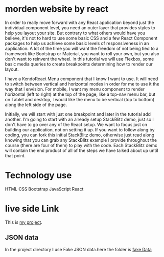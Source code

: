 # morden website by react 
In order to really move forward with any React application beyond just the individual component level, you need an outer layer that provides styles to help you layout your site. But contrary to what others would have you believe, it's not to hard to use some basic CSS and a few React Component packages to help us achieve some basic levels of responsiveness in an application. A lot of the time you will want the freedom of not being tied to a framework like Bootstrap or Material, you want to roll your own, but you also don't want to reinvent the wheel. In this tutorial we will use Flexbox, some basic media queries to create breakpoints determining how to render our layout.

I have a KendoReact Menu component that I know I want to use. It will need to switch between vertical and horizontal modes in order for me to use it the way that I envision. For mobile, I want my menu component to render horizontal (left to right) at the top of the page, like a top-nav menu bar, but on Tablet and desktop, I would like the menu to be vertical (top to bottom) along the left side of the page.

Initially, we will start with just one breakpoint and later in the tutorial add another. I'm going to start with an already setup StackBlitz demo, just so I don't have to go over any of the React setup. We want to focus just on building our application, not on setting it up. If you want to follow along by coding, you can fork this initial StackBlitz demo, otherwise just read along knowing that you can grab any StackBlitz example I provide throughout the course (there are four of them) to play with the code. Each StackBlitz demo will contain the end product of all of the steps we have talked about up until that point.


# Technology use
HTML
CSS
Bootstrap
JavaScript
React
# live side Link

This is  [my project](https://muslim-developer-41c72c.netlify.app/).

## JSON data 

In the project directory I use Fake JSON data.here the folder is [fake Data](fakeData.json)
